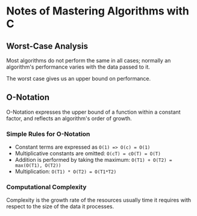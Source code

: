 # Notes of Mastering Algorithms with C

## Worst-Case Analysis 
Most algorithms do not perform the same in all cases; normally an algorithm's 
performance varies with the data passed to it.

The worst case gives us an upper bound on performance.

## O-Notation
O-Notation expresses the upper bound of a function within a constant factor, and 
reflects an algorithm's order of growth.

### Simple Rules for O-Notation 
* Constant terms are expressed as ```O(1) => O(c) = O(1)```
* Multiplicative constants are omitted: ```O(cT) = cO(T) = O(T)```
* Addition is performed by taking the maximum: ```O(T1) + O(T2) = max(O(T1), O(T2))```
* Multiplication: ```O(T1) * O(T2) = O(T1*T2)```

### Computational Complexity
Complexity is the growth rate of the resources usually time it requires with respect
to the size of the data it processes.
